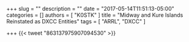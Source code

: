 +++
slug = ""
description = ""
date = "2017-05-14T11:51:13-05:00"
categories = []
authors = [ "K0STK" ]
title = "Midway and Kure Islands Reinstated as DXCC Entities"
tags = [ "ARRL", "DXCC" ]

+++
{{< tweet "863137975907094530" >}}
<!--more-->
